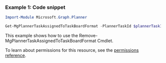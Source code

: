 ### Example 1: Code snippet

```powershellImport-Module Microsoft.Graph.Planner

Get-MgPlannerTaskAssignedToTaskBoardFormat -PlannerTaskId $plannerTaskId
```
This example shows how to use the Remove-MgPlannerTaskAssignedToTaskBoardFormat Cmdlet.
To learn about permissions for this resource, see the [permissions reference](/graph/permissions-reference).

